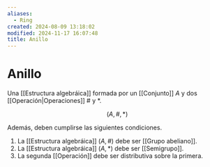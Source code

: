 ```yaml
---
aliases:
  - Ring
created: 2024-08-09 13:18:02
modified: 2024-11-17 16:07:48
title: Anillo
---
```


# Anillo

Una [[Estructura algebráica]] formada por un [[Conjunto]] $A$ y dos [[Operación|Operaciones]] $\#$ y $*$.

$$
\left( A, \#, * \right)
$$

Además, deben cumplirse las siguientes condiciones.

1. La [[Estructura algebráica]] $(A, \#)$ debe ser [[Grupo abeliano]].
2. La [[Estructura algebráica]] $(A, *)$ debe ser [[Semigrupo]].
3. La segunda [[Operación]] debe ser distributiva sobre la primera.
